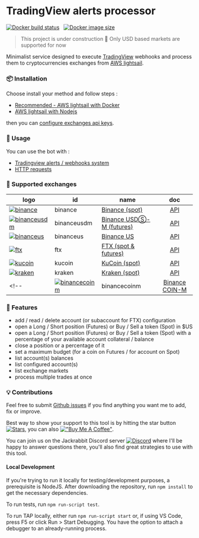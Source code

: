 # TradingView alerts processor

[![Docker build status](https://img.shields.io/docker/cloud/build/madamefleur/tradingview-alerts-processor)](https://hub.docker.com/repository/docker/madamefleur/tradingview-alerts-processor) &nbsp; [![Docker image size](https://img.shields.io/docker/image-size/madamefleur/tradingview-alerts-processor)](https://hub.docker.com/repository/docker/madamefleur/tradingview-alerts-processor/tags?page=1&ordering=last_updated)

>
> This project is under construction 🚧
> Only USD based markets are supported for now
>

Minimalist service designed to execute [TradingView](https://www.tradingview.com/) webhooks and process them to cryptocurrencies exchanges from [AWS lightsail](https://lightsail.aws.amazon.com/).

### 📦 Installation

Choose install your method and follow steps :

- [Recommended - AWS lightsail with Docker](docs/install/1b_Docker.md)
- [AWS lightsail with Nodejs](docs/install/1a_Node.md)

then you can [configure exchanges api keys](docs/install/1c_Keys.md).

### 🚀 Usage

You can use the bot with :

- [Tradingview alerts / webhooks system](docs/2_Alerts.md)
- [HTTP requests](docs/3_Commands.md)

### 🏦 Supported exchanges

| logo                                                                                                                                                                               | id            | name                                                                        | doc                                                                |
|------------------------------------------------------------------------------------------------------------------------------------------------------------------------------------|---------------|-----------------------------------------------------------------------------|:------------------------------------------------------------------:|
| [![binance](https://user-images.githubusercontent.com/1294454/29604020-d5483cdc-87ee-11e7-94c7-d1a8d9169293.jpg)](https://www.binance.com/) | binance | [Binance (spot)](https://www.binance.com/) | [API](https://binance-docs.github.io/apidocs/spot/en)              |
| [![binanceusdm](https://user-images.githubusercontent.com/1294454/117738721-668c8d80-b205-11eb-8c49-3fad84c4a07f.jpg)](https://www.binance.com/) | binanceusdm | [Binance USDⓈ-M (futures)](https://www.binance.com/) | [API](https://binance-docs.github.io/apidocs/spot/en)              |
| [![binanceus](https://user-images.githubusercontent.com/1294454/65177307-217b7c80-da5f-11e9-876e-0b748ba0a358.jpg)](https://www.binance.us)                                        | binanceus          | [Binance US](https://www.binance.us)                                      | [API](https://github.com/binance-us/binance-official-api-docs)                              |
| [![ftx](https://user-images.githubusercontent.com/1294454/67149189-df896480-f2b0-11e9-8816-41593e17f9ec.jpg)](https://ftx.com/) | ftx | [FTX (spot & futures)](https://ftx.com/) | [API](https://github.com/ftexchange/ftx) |
| [![kucoin](https://user-images.githubusercontent.com/51840849/87295558-132aaf80-c50e-11ea-9801-a2fb0c57c799.jpg)](https://www.kucoin.com/) | kucoin | [KuCoin (spot)](https://www.kucoin.com/) | [API](https://docs.kucoin.com) |
| [![kraken](https://user-images.githubusercontent.com/51840849/76173629-fc67fb00-61b1-11ea-84fe-f2de582f58a3.jpg)](https://www.kraken.com) | kraken | [Kraken (spot)](https://www.kraken.com) | [API](https://www.kraken.com/features/api)                                                  |
<!-- | [![binancecoinm](https://user-images.githubusercontent.com/1294454/117738721-668c8d80-b205-11eb-8c49-3fad84c4a07f.jpg)](https://www.binance.com/)                     | binancecoinm  | [Binance COIN-M](https://www.binance.com/)                     | *   | [API](https://binance-docs.github.io/apidocs/spot/en)              |-->

### 🚧 Features

- add / read / delete account (or subaccount for FTX) configuration
- open a Long / Short position (Futures) or Buy / Sell a token (Spot) in $US
- open a Long / Short position (Futures) or Buy / Sell a token (Spot) with a percentage of your available account collateral / balance
- close a position or a percentage of it
- set a maximum budget (for a coin on Futures / for account on Spot)
- list account(s) balances
- list configured account(s)
- list exchange markets
- process multiple trades at once

<!-- - close a position and open another in the opposite direction (Futures only)
- close a position while reducing on oversell / overbuy (Futures only) -->

### 💡 Contributions

Feel free to submit [Github issues](https://github.com/thibaultyou/tradingview-alerts-processor/issues) if you find anything you want me to add, fix or improve.

Best way to show your support to this tool is by hitting the star button [![Stars](https://img.shields.io/github/stars/thibaultyou/tradingview-alerts-processor?style=social)](https://github.com/thibaultyou/tradingview-alerts-processor/stargazers), you can also [!["Buy Me A Coffee"](https://www.buymeacoffee.com/assets/img/custom_images/orange_img.png)](https://www.buymeacoffee.com/thibaultyou).

You can join us on the Jackrabbit Discord server [![Discord](https://img.shields.io/discord/664206005881536512)](https://discord.gg/mNMVWXpAGd) where I'll be happy to answer questions there, you'll also find great strategies to use with this tool.

#### Local Development
If you're trying to run it locally for testing/development purposes, a prerequisite is NodeJS. After downloading the repository, run `npm install` to get the necessary dependencies.

To run tests, run `npm run-script test`.

To run TAP locally, either run `npm run-script start` or, if using VS Code, press F5 or click Run > Start Debugging. You have the option to attach a debugger to an already-running process.